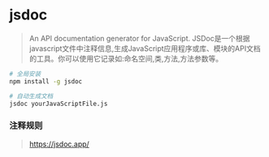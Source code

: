 # jsdoc

> An API documentation generator for JavaScript. JSDoc是一个根据javascript文件中注释信息,生成JavaScript应用程序或库、模块的API文档 的工具。你可以使用它记录如:命名空间,类,方法,方法参数等。

```sh
# 全局安装
npm install -g jsdoc

# 自动生成文档
jsdoc yourJavaScriptFile.js


```

### 注释规则
> https://jsdoc.app/